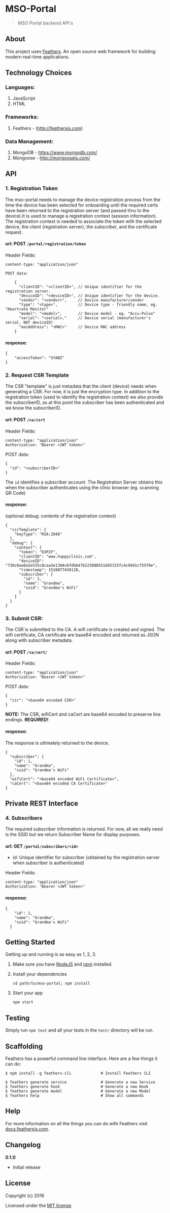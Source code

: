 # MSO-Portal

> MSO Portal backend API&#39;s

## About

This project uses [Feathers](http://feathersjs.com). An open source web framework for building modern real-time applications.

## Technology Choices

### Languages:

 1. JavaScript
 2. HTML

### Frameworks:

 1. Feathers - (http://feathersjs.com)

### Data Management:

 1. MongoDB - https://www.mongodb.com/
 2. Mongoose - http://mongoosejs.com/

## API

### 1. Registration Token

The mso-portal needs to manage the device registration process from the time the device has been selected for onboarding until the required certs have been returned to the registration server (and passed thru to the device).It is used to manage a registration context (session information). The registration context is needed to associate the token with the selected device, the client (registration server), the subscriber, and the certificate request.

#### url: POST `/portal/registration/token`

Header Fields:

    content-type: "application/json"

    POST data:

        {
          "clientID": "<clientID>", // Unique identifier for the registration server.
          "deviceID": "<deviceID>", // Unique identifier for the device.
          "vendor": "<vendor>",		// Device manufacturer/vendor
          "type": "<type>",			// Device type - friendly name, eg. "Heartrate Monitor"
          "model": "<model>",		// Device model - eg. "Accu-Pulse"
          "serial": "<serial>,"		// Device serial (manufacturer's serial, NOT deviceID)
          "macAddress": "<MAC>"		// Device MAC address
        }

#### response:

    {
        "accessToken": "SYABZ"
    }


### 2. Request CSR Template

The CSR "template" is just metadata that the client (device) needs when generating a CSR. For now, it is just the encryption type. In addition to the registration token (used to identify the registration context) we also provide the subscriberID, as at this point the subscriber has been authenticated and we know the subscriberID.

#### url: POST `/ca/csrt`

Header Fields:

    content-type: "application/json"
    Authorization: "Bearer <JWT token>"

POST data:

    {
      "id": "<subscriberID>"
    }

The `id` identifies a subscriber account. The Registration Server obtains this when the subscriber authenticates using the clinic browser (eg. scanning QR Code)

#### response:
(optional debug: contents of the registration context)

	{
	  "csrTemplate": {
	    "keyType": "RSA:2048"
	  },
	  "debug": {
	    "context": {
	      "token": "EXPZF",
	      "clientID": "www.happyclinic.com",
	      "deviceID": "730c8aa0a2e535c8caa3e1398c6fdbb476223088551d45315fc4c9941cf55f9e",
	      "timestamp": 1510077436128,
	      "subscriber": {
	        "id": 1,
	        "name": "Grandma",
	        "ssid": "Grandma's WiFi"
	      }
	    }
	  }
	}


### 3. Submit CSR:

The CSR is submitted to the CA. A wifi certificate is created and signed. The wifi certificate, CA certificate are base64 encoded and returned as JSON along with subscriber metadata.

#### url: POST `/ca/cert/`

Header Fields:

    content-type: "application/json"
    Authorization: "Bearer <JWT token>"

POST data:

    {
      "csr": "<base64 encoded CSR>"
    }

**NOTE:** The CSR, wifiCert and caCert are base64 encoded to preserve line endings. **REQUIRED!**

#### response:
The response is ultimately returned to the device.

    {
	  "subscriber": {
		"id": 1,
		"name": "Grandma",
		"ssid": "Grandma's WiFi"
	  },
	  "wifiCert": "<base64 encoded WiFi Certificate>",
	  "caCert": "<base64 encoded CA Certificate>"
    }

## Private REST Interface

### 4. Subscribers

The required subscriber information is returned. For now, all we really need is the SSID but we return Subscriber Name for display purposes.

#### url: GET `/portal/subscribers/<id>`
- id:  Unique identifier for subscriber (obtained by the registration server when subscriber is authenticated)

Header Fields:

    content-type: "application/json"
    Authorization: "Bearer <JWT token>"

#### response:

    {
        "id": 1,
        "name": "Grandma",
        "ssid": "Grandma's WiFi"
      }


## Getting Started

Getting up and running is as easy as 1, 2, 3.

1. Make sure you have [NodeJS](https://nodejs.org/) and [npm](https://www.npmjs.com/) installed.
2. Install your dependencies

    ```
    cd path/to/mso-portal; npm install
    ```

3. Start your app

    ```
    npm start
    ```

## Testing

Simply run `npm test` and all your tests in the `test/` directory will be run.

## Scaffolding

Feathers has a powerful command line interface. Here are a few things it can do:

```
$ npm install -g feathers-cli             # Install Feathers CLI

$ feathers generate service               # Generate a new Service
$ feathers generate hook                  # Generate a new Hook
$ feathers generate model                 # Generate a new Model
$ feathers help                           # Show all commands
```

## Help

For more information on all the things you can do with Feathers visit [docs.feathersjs.com](http://docs.feathersjs.com).

## Changelog

__0.1.0__

- Initial release

## License

Copyright (c) 2016

Licensed under the [MIT license](LICENSE).
